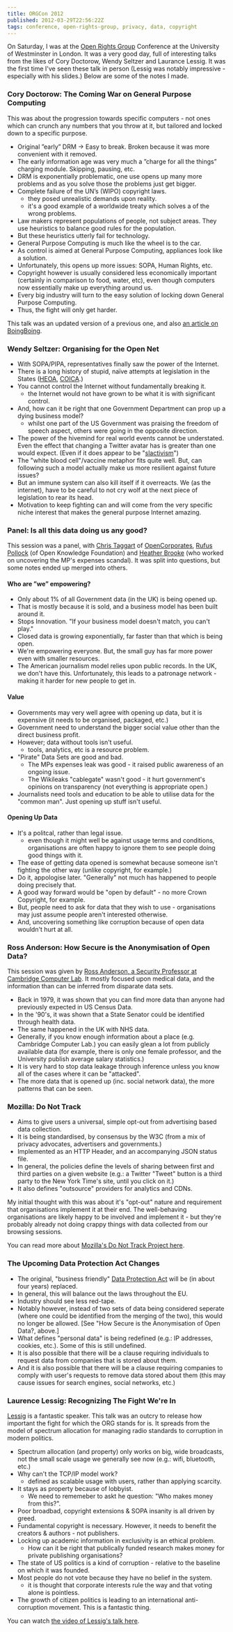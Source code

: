 ```yaml
---
title: ORGCon 2012
published: 2012-03-29T22:56:22Z
tags: conference, open-rights-group, privacy, data, copyright
---
```


On Saturday, I was at the [Open Rights Group](http://www.openrightsgroup.org/) Conference at the University of Westminster in London. It was a very good day, full of interesting talks from the likes of Cory Doctorow, Wendy Seltzer and Laurance Lessig. It was the first time I've seen these talk in person (Lessig was notably impressive - especially with his slides.) Below are some of the notes I made.

### Cory Doctorow: The Coming War on General Purpose Computing

This was about the progression towards specific computers - not ones which can crunch any numbers that you throw at it, but tailored and locked down to a specific purpose. 

* Original ”early” DRM -> Easy to break. Broken because it was more convenient with it removed.
* The early information age was very much a ”charge for all the things” charging module. Skipping, pausing, etc.
* DRM is exponentially problematic, one use opens up many more problems and as you solve those the problems just get bigger. 
* Complete failure of the UN’s (WIPO) copyright laws. 
	- they posed unrealistic demands upon reality. 
	- it's a good example of a worldwide treaty which solves a  of the wrong problems. 
* Law makers represent populations of people, not subject areas. They use heuristics to balance good rules for the population. 
* But these heuristics utterly fail for technology. 
* General Purpose Computing is much like the wheel is to the car. 
* As control is aimed at General Purpose Computing, appliances look like a solution. 
* Unfortunately, this opens up more issues: SOPA, Human Rights, etc.
* Copyright however is usually considered less economically important (certainly in comparison to food, water, etc), even though computers now essentially make up everything around us. 
* Every big industry will turn to the easy solution of locking down General Purpose Computing. 
* Thus, the fight will only get harder. 

This talk was an updated version of a previous one, and also [an article on BoingBoing](http://boingboing.net/2012/01/10/lockdown.html). 

### Wendy Seltzer: Organising for the Open Net

* With SOPA/PIPA, representatives finally saw the power of the Internet.
* There is a long history of stupid, naïve attempts at legislation in the States ([HEOA](http://en.wikipedia.org/wiki/Higher_Education_Opportunity_Act#2008_reauthorization), [COICA](http://en.wikipedia.org/wiki/Combating_Online_Infringement_and_Counterfeits_Act).)
* You cannot control the Internet without fundamentally breaking it.
	- the Internet would not have grown to be what it is with significant control. 
* And, how can it be right that one Government Department can prop up a dying business model?
	- whilst one part of the US Government was praising the freedom of speech aspect, others were going in the opposite direction.
* The power of the hivemind for real world events cannot be understated. Even the effect that changing a Twitter avatar has is greater than one would expect. (Even if it does appear to be "[slactivism](http://en.wikipedia.org/wiki/Slacktivism)")
* The "white blood cell"/vaccine metaphor fits quite well. But, can following such a model actually make us more resilient against future issues?
* But an immune system can also kill itself if it overreacts. We (as the internet), have to be careful to not cry wolf at the next piece of legislation to rear its head. 
* Motivation to keep fighting can and will come from the very specific niche interest that makes the general purpose Internet amazing. 

### Panel: Is all this data doing us any good?

This session was a panel, with [Chris Taggart](https://twitter.com/#!/CountCulture) of [OpenCorporates](http://OpenCorporates.com/), [Rufus Pollock](http://rufuspollock.org/) (of Open Knowledge Foundation) and [Heather Brooke](http://heatherbrooke.org/) (who worked on uncovering the MP's expenses scandal). It was split into questions, but some notes ended up merged into others. 

#### Who are ”we” empowering?

* Only about 1% of all Government data (in the UK) is being opened up. 
* That is mostly because it is sold, and a business model has been built around it. 
* Stops Innovation. "If your business model doesn't match, you can't play."
* Closed data is growing exponentially, far faster than that which is being open.
* We're empowering everyone. But, the small guy has far more power even with smaller resources.
* The American journalism model relies upon public records. In the UK, we don't have this. Unfortunately, this leads to a patronage network - making it harder for new people to get in.

#### Value

* Governments may very well agree with opening up data, but it is expensive (it needs to be organised, packaged, etc.)
* Government need to understand the bigger social value other than the direct business profit.
* However; data without tools isn't useful.
	- tools, analytics, etc is a resource problem.
* "Pirate" Data Sets are good and bad.
	- The MPs expenses leak was good - it raised public awareness of an ongoing issue.
	- The Wikileaks "cablegate" wasn't good - it hurt government's opinions on transparency (not everything is appropriate open.)
* Journalists need tools and education to be able to utilise data for the "common man". Just opening up stuff isn't useful.

#### Opening Up Data

* It's a politcal, rather than legal issue.
	- even though it might well be against usage terms and conditions, organisations are often happy to ignore them to see people doing good things with it.
* The ease of getting data opened is somewhat because someone isn't fighting the other way (unlike copyright, for example.)
* Do it, appologise later. "Generally" not much has happened to people doing precisely that.
* A good way forward would be "open by default" - no more Crown Copyright, for example.
* But, people need to ask for data that they wish to use - organisations may just assume people aren't interested otherwise.
* And, uncovering something like corruption because of open data wouldn't hurt at all.

### Ross Anderson: How Secure is the Anonymisation of Open Data?

This session was given by [Ross Anderson, a Security Professor at Cambridge Computer Lab](http://www.cl.cam.ac.uk/~rja14/). It mostly focused upon medical data, and the information than can be inferred from disparate data sets.

* Back in 1979, it was shown that you can find more data than anyone had previously expected in US Census Data.
* In the '90's, it was shown that a State Senator could be identified through health data.
* The same happened in the UK with NHS data.
* Generally, if you know enough information about a place (e.g. Cambridge Computer Lab.) you can easily glean a lot from publicly available data (for example, there is only one female professor, and the University publish average salary statistics.)
* It is very hard to stop data leakage through inference unless you know all of the cases where it can be "attacked".
* The more data that is opened up (inc. social network data), the more patterns that can be seen.

### Mozilla: Do Not Track

* Aims to give users a universal, simple opt-out from advertising based data collection.
* It is being standardised, by consensus by the W3C (from a mix of privacy advocates, advertisers and governments.)
* Implemented as an HTTP Header, and an accompanying JSON status file.
* In general, the policies define the levels of sharing between first and third parties on a given website (e.g.: a Twitter "Tweet" button is a third party to the New York Time's site, until you click on it.)
* It also defines "outsource" providers for analytics and CDNs.

My initial thought with this was about it's "opt-out" nature and requirement that organisations implement it at their end. The well-behaving organisations are likely happy to be involved and implement it - but they're probably already not doing crappy things with data collected from our browsing sessions.

You can read more about [Mozilla's Do Not Track Project here](http://dnt.mozilla.org/).

### The Upcoming Data Protection Act Changes

* The original, "business friendly" [Data Protection Act](http://en.wikipedia.org/wiki/Data_Protection_Act_1998) will be (in about four years) replaced.
* In general, this will balance out the laws throughout the EU.
* Industry should see less red-tape.
* Notably however, instead of two sets of data being considered seperate (where one could be identified from the merging of the two), this would no longer be allowed. [See "How Secure is the Anonymisation of Open Data?, above.]
* What defines "personal data" is being redefined (e.g.: IP addresses, cookies, etc.). Some of this is still undefined.
* It is also possible that there will be a clause requiring individuals to request data from companies that is stored about them.
* And it is also possible that there will be a clause requiring companies to comply with user's requests to remove data stored about them (this may cause issues for search engines, social networks, etc.)

### Laurence Lessig: Recognizing The Fight We're In

[Lessig](http://www.lessig.org/) is a fantastic speaker. This talk was an outcry to release how important the fight for which the ORG stands for is. It spreads from the model of spectrum allocation for managing radio standards to corruption in modern politics.

* Spectrum allocation (and property) only works on big, wide broadcasts, not the small scale usage we generally see now (e.g.: wifi, bluetooth, etc.)
* Why can't the TCP/IP model work?
	- defined as scalable usage with users, rather than applying scarcity.
* It stays as property because of lobbyist.
	- We need to rememeber to askt he question: "Who makes money from this?".
* Poor broadbad, copyright extensions & SOPA insanity is all driven by greed.
* Fundamental copyright is necessary. However, it needs to benefit the creators & authors - not publishers.
* Locking up academic information in exclusivity is an ethical problem.
	- How can it be right that publically funded research makes money for private publishing organisations?
* The state of US politics is a kind of corruption - relative to the baseline on which it was founded.
* Most people do not vote because they have no belief in the system.
	- it is thought that corporate interests rule the way and that voting alone is pointless.
* The growth of citizen politics is leading to an international anti-corruption movement. This is a fantastic thing.

You can watch [the video of Lessig's talk here](https://vimeo.com/39188615).

